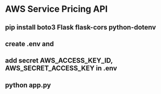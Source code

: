 # AWS Service Pricing API

## pip install boto3 Flask flask-cors python-dotenv

## create .env and

## add secret AWS_ACCESS_KEY_ID, AWS_SECRET_ACCESS_KEY in .env

## python app.py
